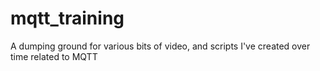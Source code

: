 # mqtt_training
A dumping ground for various bits of video, and scripts I've created over time related to MQTT
